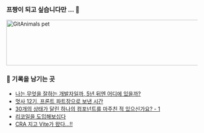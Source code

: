 ### 프짱이 되고 싶습니다만 ... 🦝


<a href="https://github.com/Paicearea">
  <img
    src="https://render.gitanimals.org/lines/Paicearea?pet-id=59005949794497113"
    width="800"
    height="120"
    alt="GitAnimals pet"
  />
</a>


### 📝 기록을 남기는 곳

<!-- BLOG-POST-LIST:START -->
- [나는 무엇을 잘하는 개발자일까, 5년 뒤엔 어디에 있을까?](https://paicearea.tistory.com/71)
- [멋사 12기, 프론트 파트장으로 보낸 시간](https://paicearea.tistory.com/70)
- [30개의 상태가 달린 하나의 컴포넌트를 마주친 적 있으신가요? - 1](https://paicearea.tistory.com/69)
- [리코일을 도입해보십다](https://paicearea.tistory.com/68)
- [CRA 지고 Vite가 왔다...!!](https://paicearea.tistory.com/67)
<!-- BLOG-POST-LIST:END -->